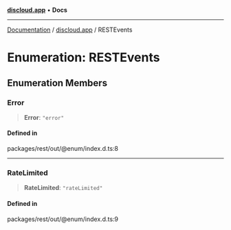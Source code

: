 [**discloud.app**](../README.md) • **Docs**

***

[Documentation](../../packages.md) / [discloud.app](../README.md) / RESTEvents

# Enumeration: RESTEvents

## Enumeration Members

### Error

> **Error**: `"error"`

#### Defined in

packages/rest/out/@enum/index.d.ts:8

***

### RateLimited

> **RateLimited**: `"rateLimited"`

#### Defined in

packages/rest/out/@enum/index.d.ts:9

